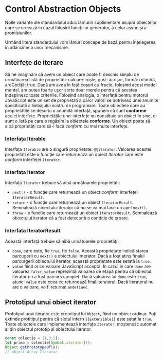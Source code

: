 # Control Abstraction Objects

Noile variante ale standardului aduc lămuriri suplimentare asupra obiectelor care se creează în cazul folosirii funcțiilor generator, a celor async și a promisiunilor.

Urmând litera standardului vom lămuri concepe de bază pentru înțelegerea în adâncime a unor mecanisme.

## Interfețe de iterare

Să ne imaginăm că avem un obiect care poate fi deschis simplu de următoarea listă de proprietăți: culoare: roșie, gust: acrișor, formă: rotundă, areCodiță: true. Dacă am avea în față coșuri cu fructe, folosind acest model mental, am putea foarte ușor sorta doar merele pentru că acestea îndeplinesc toate criteriile. Folosind analogia, o interfață pentru motorul JavaScript este un set de proprietăți a căror valori se potrivesc unei anumite specificații a limbajului nostru de programare. Toate obiectele care au proprietățile ce descriu o anumită interfață, spunem că sunt **conforme** acelei interfețe. Proprietățile unei interfețe nu constituie un obiect în sine, ci sunt o listă pe care o regăsim la obiectele **conforme**. Un obiect poate să aibă proprietăți care să-l facă *conform* cu mai multe interfețe.

### Interfața Iterable

Interfața `Iterable` are o singură proprietate: `@@iterator`. Valoarea acestei proprietăți este o funcție care returnează un obiect *Iterator* care este *conform* interfeței `Iterator`.

### Interfața Iterator

Interfața `Iterator` trebuie să aibă următoarele proprietăți:

-   `next()` - o funcție care returnează un obiect *conform* interfeței `IteratorResult`.
-   `return` - o funcție care returnează un obiect `IteratorResult`. Semnalează obiectului iterator că nu se va mai face un apel `next()`.
-   `throw` - o funcție care returnează un obiect `IteratorResult`. Semnalează obiectului iterator că a fost detectată o condiție de eroare.

### Interfața IteratorResult

Această interfață trebuie să aibă următoarele proprietăți:

-   `done`, care este, fie `true`, fie `false`. Această proprietate indică starea parcugerii cu `next()` a obiectului interator. Dacă a fost atins finalul parcurgerii obiectului iterator, această proprietate este setată la `true`.
-   `value` fiind orice valoare JavaScript acceptă. În cazul în care `done` are valoarea `false`, `value` reprezintă valoarea de etapă pentru că obiectul iterator nu a fost parcurs complet. Dacă valoarea lui `done` este `true`, atunci `value` este ceea ce returnează final iteratorul. Dacă iteratorul nu are o valoare, va fi returnat `undefined`.

## Prototipul unui obiect iterator

Prototipul unui iterator este prototipul lui `Object`, fiind un obiect ordinar. Poți extinde protitipul pentru că slotul intern `[[Extensible]]` este setat la `true`. Toate obiectele care implementează interfața `Iterator`, moștenesc automat și din obiectul prototip al obiectului iterator.

```javascript
const colectie = [1,3,5];
let prima = colectie[Symbol.iterator]();
Object.getPrototypeOf(x);
// object Array Iterator
```
